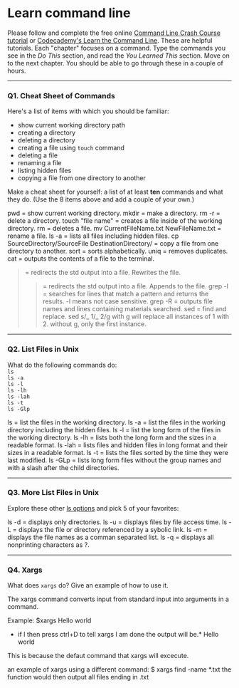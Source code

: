 # Learn command line

Please follow and complete the free online [Command Line Crash Course
tutorial](https://web.archive.org/web/20160708171659/http://cli.learncodethehardway.org/book/) or [Codecademy's Learn the Command Line](https://www.codecademy.com/learn/learn-the-command-line). These are helpful tutorials. Each "chapter" focuses on a command. Type the commands you see in the _Do This_ section, and read the _You Learned This_ section. Move on to the next chapter. You should be able to go through these in a couple of hours.

---

### Q1.  Cheat Sheet of Commands  

Here's a list of items with which you should be familiar:  
* show current working directory path
* creating a directory
* deleting a directory
* creating a file using `touch` command
* deleting a file
* renaming a file
* listing hidden files
* copying a file from one directory to another

Make a cheat sheet for yourself: a list of at least **ten** commands and what they do.  (Use the 8 items above and add a couple of your own.)  

pwd = show current working directory.
mkdir = make a directory.
rm -r = delete a directory.
touch "file name" = creates a file inside of the working directory.
rm = deletes a file.
mv CurrentFileName.txt NewFileName.txt = rename a file. 
ls -a = lists all files including hidden files.
cp SourceDirectory/SourceFile DestinationDirectory/ = copy a file from one directory to another.
sort = sorts alphabetically.
uniq = removes duplicates.
cat = outputs the contents of a file to the terminal.
> = redirects the std output into a file. Rewrites the file.
>> = redirects the std output into a file.  Appends to the file.
grep -l = searches for lines that match a pattern and returns the results. -l means not case sensitive.
grep -R = outputs file names and lines containing materials searched.
sed = find and replace.  sed s/_ 1/_ 2/g with g will replace all instances of 1 with 2. without g, only the first instance.

---

### Q2.  List Files in Unix   

What do the following commands do:  
`ls`  
`ls -a`  
`ls -l`  
`ls -lh`  
`ls -lah`  
`ls -t`  
`ls -Glp`  

ls = list the files in the working directory.
ls -a = list the files in the working directory including the hidden files.
ls -l = list the long form of the files in the working directory.
ls -lh = lists both the long form and the sizes in a readable format.
ls -lah = lists files and hidden files in long format and their sizes in a readable format.
ls -t = lists the files sorted by the time they were last modified.
ls -GLp = lists long form files without the group names and with a slash after the child directories.


---

### Q3.  More List Files in Unix  

Explore these other [ls options](http://www.techonthenet.com/unix/basic/ls.php) and pick 5 of your favorites:

ls -d = displays only directories.
ls -u = displays files by file access time.
ls -L = displays the file or directory referenced by a sybolic link.
ls -m = displays the file names as a comman separated list.
ls -q = displays all nonprinting characters as ?.


---

### Q4.  Xargs   

What does `xargs` do? Give an example of how to use it.

The xargs command converts input from standard input into arguments in a command.


Example: $xargs
Hello world
* if I then press ctrl+D to tell xargs I am done the output will be.*
Hello world

This is because the defaut command that xargs will excecute.

an example of xargs using a different command:
$ xargs find -name
*.txt
the function would then output all files ending in .txt
 

